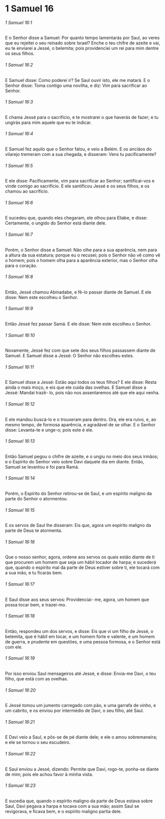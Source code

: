 # 1 Samuel 16

###### 1 Samuel 16:1

E o Senhor disse a Samuel: Por quanto tempo lamentarás por Saul, ao veres que eu rejeitei o seu reinado sobre Israel? Enche o teu chifre de azeite e vai, eu te enviarei a Jessé, o belemita; pois providenciei um rei para mim dentre os seus filhos.

###### 1 Samuel 16:2

E Samuel disse: Como poderei ir? Se Saul ouvir isto, ele me matará. E o Senhor disse: Toma contigo uma novilha, e diz: Vim para sacrificar ao Senhor.

###### 1 Samuel 16:3

E chama Jessé para o sacrifício, e te mostrarei o que haverás de fazer; e tu ungirás para mim aquele que eu te indicar.

###### 1 Samuel 16:4

E Samuel fez aquilo que o Senhor falou, e veio a Belém. E os anciãos do vilarejo tremeram com a sua chegada, e disseram: Vens tu pacificamente?

###### 1 Samuel 16:5

E ele disse: Pacificamente, vim para sacrificar ao Senhor; santificai-vos e vinde comigo ao sacrifício. E ele santificou Jessé e os seus filhos, e os chamou ao sacrifício.

###### 1 Samuel 16:6

E sucedeu que, quando eles chegaram, ele olhou para Eliabe, e disse: Certamente, o ungido do Senhor está diante dele.

###### 1 Samuel 16:7

Porém, o Senhor disse a Samuel: Não olhe para a sua aparência, nem para a altura da sua estatura; porque eu o recusei; pois o Senhor não vê como vê o homem; pois o homem olha para a aparência exterior, mas o Senhor olha para o coração.

###### 1 Samuel 16:8

Então, Jessé chamou Abinadabe, e fê-lo passar diante de Samuel. E ele disse: Nem este escolheu o Senhor.

###### 1 Samuel 16:9

Então Jessé fez passar Samá. E ele disse: Nem este escolheu o Senhor.

###### 1 Samuel 16:10

Novamente, Jessé fez com que sete dos seus filhos passassem diante de Samuel. E Samuel disse a Jessé: O Senhor não escolheu estes.

###### 1 Samuel 16:11

E Samuel disse a Jessé: Estão aqui todos os teus filhos? E ele disse: Resta ainda o mais moço, e eis que ele cuida das ovelhas. E Samuel disse a Jessé: Mandai trazê- lo, pois não nos assentaremos até que ele aqui venha.

###### 1 Samuel 16:12

E ele mandou buscá-lo e o trouxeram para dentro. Ora, ele era ruivo, e, ao mesmo tempo, de formosa aparência, e agradável de se olhar. E o Senhor disse: Levanta-te e unge-o; pois este é ele.

###### 1 Samuel 16:13

Então Samuel pegou o chifre de azeite, e o ungiu no meio dos seus irmãos; e o Espírito do Senhor veio sobre Davi daquele dia em diante. Então, Samuel se levantou e foi para Ramá.

###### 1 Samuel 16:14

Porém, o Espírito do Senhor retirou-se de Saul, e um espírito maligno da parte do Senhor o atormentou.

###### 1 Samuel 16:15

E os servos de Saul lhe disseram: Eis que, agora um espírito maligno da parte de Deus te atormenta.

###### 1 Samuel 16:16

Que o nosso senhor, agora, ordene aos servos os quais estão diante de ti que procurem um homem que seja um hábil tocador de harpa; e sucederá que, quando o espírito mal da parte de Deus estiver sobre ti, ele tocará com a sua mão, e tu ficarás bem.

###### 1 Samuel 16:17

E Saul disse aos seus servos: Providenciai- me, agora, um homem que possa tocar bem, e trazei-mo.

###### 1 Samuel 16:18

Então, respondeu um dos servos, e disse: Eis que vi um filho de Jessé, o belemita, que é hábil em tocar, e um homem forte e valente, e um homem de guerra, e prudente em questões, e uma pessoa formosa, e o Senhor está com ele.

###### 1 Samuel 16:19

Por isso enviou Saul mensageiros até Jessé, e disse: Envia-me Davi, o teu filho, que está com as ovelhas.

###### 1 Samuel 16:20

E Jessé tomou um jumento carregado com pão, e uma garrafa de vinho, e um cabrito, e os enviou por intermédio de Davi, o seu filho, até Saul.

###### 1 Samuel 16:21

E Davi veio a Saul, e pôs-se de pé diante dele; e ele o amou sobremaneira; e ele se tornou o seu escudeiro.

###### 1 Samuel 16:22

E Saul enviou a Jessé, dizendo: Permite que Davi, rogo-te, ponha-se diante de mim; pois ele achou favor à minha vista.

###### 1 Samuel 16:23

E sucedia que, quando o espírito maligno da parte de Deus estava sobre Saul, Davi pegava a harpa e tocava com a sua mão; assim Saul se revigorava, e ficava bem, e o espírito maligno partia dele.

